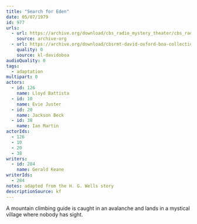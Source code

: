 ```yaml
---
title: "Search for Eden"
date: 05/07/1979
id: 977
urls: 
  - url: https://archive.org/download/cbs_radio_mystery_theater/cbs_radio_mystery_theater-0951-1000.zip/cbs_radio_mystery_theater-0951-1000%2Fcbsrmt_0977_search_for_eden.mp3
    source: archive-org
  - url: https://archive.org/download/cbsrmt-david-oxford-boa-collection/CBSRMT-790507-0977-Search-for-Eden-(128-44)_KQV-{BoA}.mp3
    quality: 0
    source: kl-davidoboa
audioQuality: 0
tags: 
  - adaptation
multipart: 0
actors:  
  - id: 126
    name: Lloyd Battista  
  - id: 10
    name: Evie Juster  
  - id: 20
    name: Jackson Beck  
  - id: 38
    name: Ian Martin
actorIds:  
  - 126  
  - 10  
  - 20  
  - 38
writers:  
  - id: 284
    name: Gerald Keane
writerIds:  
  - 284
notes: adapted from the H. G. Wells story
descriptionSource: kf
---
```

A mountain climbing guide is caught in an avalanche and lands in a mystical village where nobody has sight.